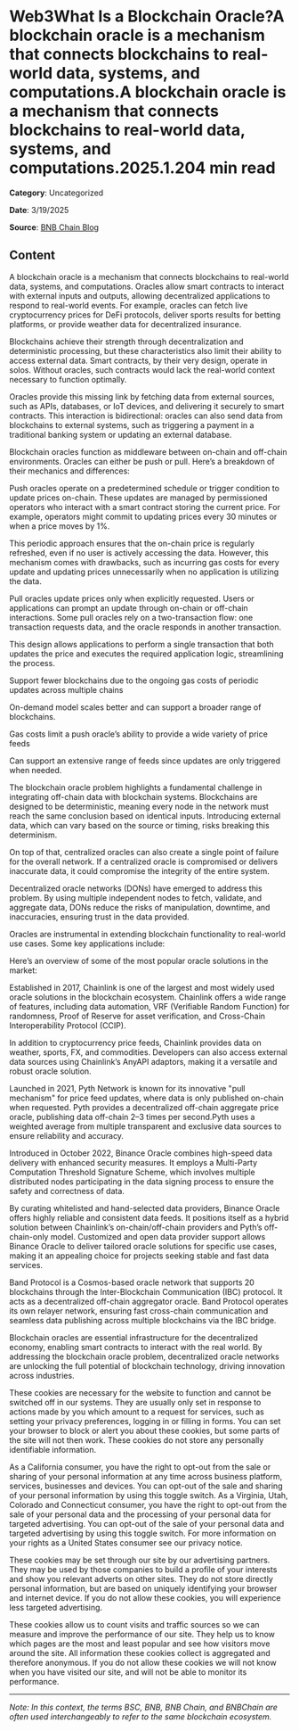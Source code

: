 # Web3What Is a Blockchain Oracle?A blockchain oracle is a mechanism that connects blockchains to real-world data, systems, and computations.A blockchain oracle is a mechanism that connects blockchains to real-world data, systems, and computations.2025.1.204 min read

**Category**: Uncategorized

**Date**: 3/19/2025

**Source**: [BNB Chain Blog](https://www.bnbchain.org/en/blog/what-is-a-blockchain-oracle)

## Content

A blockchain oracle is a mechanism that connects blockchains to real-world data, systems, and computations. Oracles allow smart contracts to interact with external inputs and outputs, allowing decentralized applications to respond to real-world events. For example, oracles can fetch live cryptocurrency prices for DeFi protocols, deliver sports results for betting platforms, or provide weather data for decentralized insurance.

Blockchains achieve their strength through decentralization and deterministic processing, but these characteristics also limit their ability to access external data. Smart contracts, by their very design, operate in solos. Without oracles, such contracts would lack the real-world context necessary to function optimally.

Oracles provide this missing link by fetching data from external sources, such as APIs, databases, or IoT devices, and delivering it securely to smart contracts. This interaction is bidirectional: oracles can also send data from blockchains to external systems, such as triggering a payment in a traditional banking system or updating an external database.

Blockchain oracles function as middleware between on-chain and off-chain environments. Oracles can either be push or pull. Here’s a breakdown of their mechanics and differences:

Push oracles operate on a predetermined schedule or trigger condition to update prices on-chain. These updates are managed by permissioned operators who interact with a smart contract storing the current price. For example, operators might commit to updating prices every 30 minutes or when a price moves by 1%.

This periodic approach ensures that the on-chain price is regularly refreshed, even if no user is actively accessing the data. However, this mechanism comes with drawbacks, such as incurring gas costs for every update and updating prices unnecessarily when no application is utilizing the data.

Pull oracles update prices only when explicitly requested. Users or applications can prompt an update through on-chain or off-chain interactions. Some pull oracles rely on a two-transaction flow: one transaction requests data, and the oracle responds in another transaction.

This design allows applications to perform a single transaction that both updates the price and executes the required application logic, streamlining the process.

Support fewer blockchains due to the ongoing gas costs of periodic updates across multiple chains

On-demand model scales better and can support a broader range of blockchains.

Gas costs limit a push oracle’s ability to provide a wide variety of price feeds

Can support an extensive range of feeds since updates are only triggered when needed.

The blockchain oracle problem highlights a fundamental challenge in integrating off-chain data with blockchain systems. Blockchains are designed to be deterministic, meaning every node in the network must reach the same conclusion based on identical inputs. Introducing external data, which can vary based on the source or timing, risks breaking this determinism.

On top of that, centralized oracles can also create a single point of failure for the overall network. If a centralized oracle is compromised or delivers inaccurate data, it could compromise the integrity of the entire system.

Decentralized oracle networks (DONs) have emerged to address this problem. By using multiple independent nodes to fetch, validate, and aggregate data, DONs reduce the risks of manipulation, downtime, and inaccuracies, ensuring trust in the data provided.

Oracles are instrumental in extending blockchain functionality to real-world use cases. Some key applications include:

Here’s an overview of some of the most popular oracle solutions in the market:

Established in 2017, Chainlink is one of the largest and most widely used oracle solutions in the blockchain ecosystem. Chainlink offers a wide range of features, including data automation, VRF (Verifiable Random Function) for randomness, Proof of Reserve for asset verification, and Cross-Chain Interoperability Protocol (CCIP).

In addition to cryptocurrency price feeds, Chainlink provides data on weather, sports, FX, and commodities. Developers can also access external data sources using Chainlink’s AnyAPI adaptors, making it a versatile and robust oracle solution.

Launched in 2021, Pyth Network is known for its innovative "pull mechanism" for price feed updates, where data is only published on-chain when requested. Pyth provides a decentralized off-chain aggregate price oracle, publishing data off-chain 2–3 times per second.Pyth uses a weighted average from multiple transparent and exclusive data sources to ensure reliability and accuracy.

Introduced in October 2022, Binance Oracle combines high-speed data delivery with enhanced security measures. It employs a Multi-Party Computation Threshold Signature Scheme, which involves multiple distributed nodes participating in the data signing process to ensure the safety and correctness of data.

By curating whitelisted and hand-selected data providers, Binance Oracle offers highly reliable and consistent data feeds. It positions itself as a hybrid solution between Chainlink’s on-chain/off-chain providers and Pyth’s off-chain-only model. Customized and open data provider support allows Binance Oracle to deliver tailored oracle solutions for specific use cases, making it an appealing choice for projects seeking stable and fast data services.

Band Protocol is a Cosmos-based oracle network that supports 20 blockchains through the Inter-Blockchain Communication (IBC) protocol. It acts as a decentralized off-chain aggregator oracle. Band Protocol operates its own relayer network, ensuring fast cross-chain communication and seamless data publishing across multiple blockchains via the IBC bridge.

Blockchain oracles are essential infrastructure for the decentralized economy, enabling smart contracts to interact with the real world. By addressing the blockchain oracle problem, decentralized oracle networks are unlocking the full potential of blockchain technology, driving innovation across industries.

These cookies are necessary for the website to function and cannot be switched off in our systems. They are usually only set in response to actions made by you which amount to a request for services, such as setting your privacy preferences, logging in or filling in forms. You can set your browser to block or alert you about these cookies, but some parts of the site will not then work. These cookies do not store any personally identifiable information.

As a California consumer, you have the right to opt-out from the sale or sharing of your personal information at any time across business platform, services, businesses and devices. You can opt-out of the sale and sharing of your personal information by using this toggle switch. As a Virginia, Utah, Colorado and Connecticut consumer, you have the right to opt-out from the sale of your personal data and the processing of your personal data for targeted advertising. You can opt-out of the sale of your personal data and targeted advertising by using this toggle switch. For more information on your rights as a United States consumer see our privacy notice.

These cookies may be set through our site by our advertising partners. They may be used by those companies to build a profile of your interests and show you relevant adverts on other sites. They do not store directly personal information, but are based on uniquely identifying your browser and internet device. If you do not allow these cookies, you will experience less targeted advertising.

These cookies allow us to count visits and traffic sources so we can measure and improve the performance of our site. They help us to know which pages are the most and least popular and see how visitors move around the site. All information these cookies collect is aggregated and therefore anonymous. If you do not allow these cookies we will not know when you have visited our site, and will not be able to monitor its performance.



---

*Note: In this context, the terms BSC, BNB, BNB Chain, and BNBChain are often used interchangeably to refer to the same blockchain ecosystem.*
